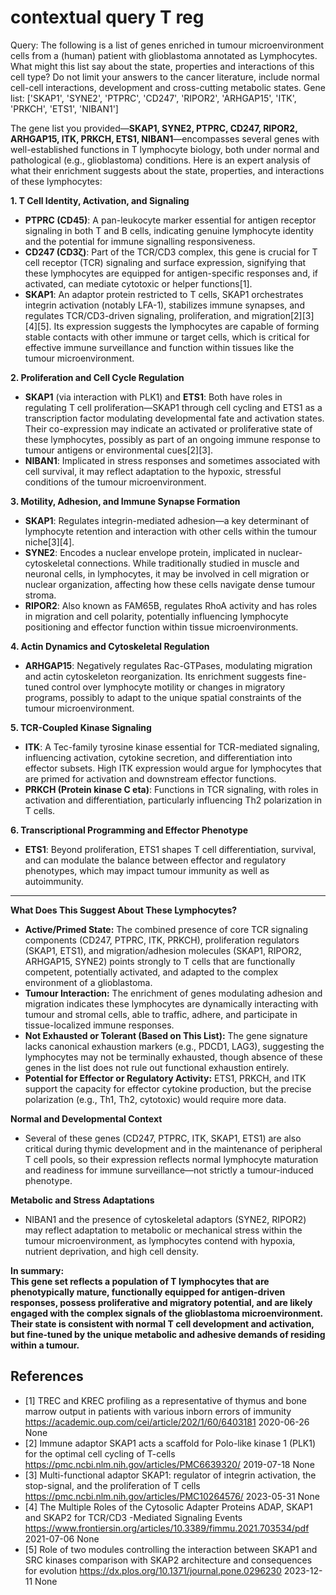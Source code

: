 # contextual query T reg

Query: The following is a list of genes enriched in tumour microenvironment cells from a (human) patient with glioblastoma  annotated as Lymphocytes.  What might this list say about the state, properties and interactions of this cell type?  Do not limit your answers to the cancer literature,  include normal cell-cell interactions, development and cross-cutting metabolic states.  Gene list: ['SKAP1', 'SYNE2', 'PTPRC', 'CD247', 'RIPOR2', 'ARHGAP15', 'ITK', 'PRKCH', 'ETS1', 'NIBAN1']

The gene list you provided—**SKAP1, SYNE2, PTPRC, CD247, RIPOR2, ARHGAP15, ITK, PRKCH, ETS1, NIBAN1**—encompasses several genes with well-established functions in T lymphocyte biology, both under normal and pathological (e.g., glioblastoma) conditions. Here is an expert analysis of what their enrichment suggests about the state, properties, and interactions of these lymphocytes:

**1. T Cell Identity, Activation, and Signaling**
- **PTPRC (CD45)**: A pan-leukocyte marker essential for antigen receptor signaling in both T and B cells, indicating genuine lymphocyte identity and the potential for immune signalling responsiveness.
- **CD247 (CD3ζ)**: Part of the TCR/CD3 complex, this gene is crucial for T cell receptor (TCR) signaling and surface expression, signifying that these lymphocytes are equipped for antigen-specific responses and, if activated, can mediate cytotoxic or helper functions[1].
- **SKAP1**: An adaptor protein restricted to T cells, SKAP1 orchestrates integrin activation (notably LFA-1), stabilizes immune synapses, and regulates TCR/CD3-driven signaling, proliferation, and migration[2][3][4][5]. Its expression suggests the lymphocytes are capable of forming stable contacts with other immune or target cells, which is critical for effective immune surveillance and function within tissues like the tumour microenvironment.

**2. Proliferation and Cell Cycle Regulation**
- **SKAP1** (via interaction with PLK1) and **ETS1**: Both have roles in regulating T cell proliferation—SKAP1 through cell cycling and ETS1 as a transcription factor modulating developmental fate and activation states. Their co-expression may indicate an activated or proliferative state of these lymphocytes, possibly as part of an ongoing immune response to tumour antigens or environmental cues[2][3].
- **NIBAN1**: Implicated in stress responses and sometimes associated with cell survival, it may reflect adaptation to the hypoxic, stressful conditions of the tumour microenvironment.

**3. Motility, Adhesion, and Immune Synapse Formation**
- **SKAP1**: Regulates integrin-mediated adhesion—a key determinant of lymphocyte retention and interaction with other cells within the tumour niche[3][4].
- **SYNE2**: Encodes a nuclear envelope protein, implicated in nuclear-cytoskeletal connections. While traditionally studied in muscle and neuronal cells, in lymphocytes, it may be involved in cell migration or nuclear organization, affecting how these cells navigate dense tumour stroma.
- **RIPOR2**: Also known as FAM65B, regulates RhoA activity and has roles in migration and cell polarity, potentially influencing lymphocyte positioning and effector function within tissue microenvironments.

**4. Actin Dynamics and Cytoskeletal Regulation**
- **ARHGAP15**: Negatively regulates Rac-GTPases, modulating migration and actin cytoskeleton reorganization. Its enrichment suggests fine-tuned control over lymphocyte motility or changes in migratory programs, possibly to adapt to the unique spatial constraints of the tumour microenvironment.

**5. TCR-Coupled Kinase Signaling**
- **ITK**: A Tec-family tyrosine kinase essential for TCR-mediated signaling, influencing activation, cytokine secretion, and differentiation into effector subsets. High ITK expression would argue for lymphocytes that are primed for activation and downstream effector functions.
- **PRKCH (Protein kinase C eta)**: Functions in TCR signaling, with roles in activation and differentiation, particularly influencing Th2 polarization in T cells.

**6. Transcriptional Programming and Effector Phenotype**
- **ETS1**: Beyond proliferation, ETS1 shapes T cell differentiation, survival, and can modulate the balance between effector and regulatory phenotypes, which may impact tumour immunity as well as autoimmunity.

---

**What Does This Suggest About These Lymphocytes?**

- **Active/Primed State:** The combined presence of core TCR signaling components (CD247, PTPRC, ITK, PRKCH), proliferation regulators (SKAP1, ETS1), and migration/adhesion molecules (SKAP1, RIPOR2, ARHGAP15, SYNE2) points strongly to T cells that are functionally competent, potentially activated, and adapted to the complex environment of a glioblastoma.
- **Tumour Interaction:** The enrichment of genes modulating adhesion and migration indicates these lymphocytes are dynamically interacting with tumour and stromal cells, able to traffic, adhere, and participate in tissue-localized immune responses.
- **Not Exhausted or Tolerant (Based on This List):** The gene signature lacks canonical exhaustion markers (e.g., PDCD1, LAG3), suggesting the lymphocytes may not be terminally exhausted, though absence of these genes in the list does not rule out functional exhaustion entirely.
- **Potential for Effector or Regulatory Activity:** ETS1, PRKCH, and ITK support the capacity for effector cytokine production, but the precise polarization (e.g., Th1, Th2, cytotoxic) would require more data.

**Normal and Developmental Context**
- Several of these genes (CD247, PTPRC, ITK, SKAP1, ETS1) are also critical during thymic development and in the maintenance of peripheral T cell pools, so their expression reflects normal lymphocyte maturation and readiness for immune surveillance—not strictly a tumour-induced phenotype.

**Metabolic and Stress Adaptations**
- NIBAN1 and the presence of cytoskeletal adaptors (SYNE2, RIPOR2) may reflect adaptation to metabolic or mechanical stress within the tumour microenvironment, as lymphocytes contend with hypoxia, nutrient deprivation, and high cell density.

**In summary:**  
**This gene set reflects a population of T lymphocytes that are phenotypically mature, functionally equipped for antigen-driven responses, possess proliferative and migratory potential, and are likely engaged with the complex signals of the glioblastoma microenvironment. Their state is consistent with normal T cell development and activation, but fine-tuned by the unique metabolic and adhesive demands of residing within a tumour.**



## References

- [1] TREC and KREC profiling as a representative of thymus and bone marrow output in patients with various inborn errors of immunity https://academic.oup.com/cei/article/202/1/60/6403181 2020-06-26 None
- [2] Immune adaptor SKAP1 acts a scaffold for Polo-like kinase 1 (PLK1) for the optimal cell cycling of T-cells https://pmc.ncbi.nlm.nih.gov/articles/PMC6639320/ 2019-07-18 None
- [3] Multi-functional adaptor SKAP1: regulator of integrin activation, the stop-signal, and the proliferation of T cells https://pmc.ncbi.nlm.nih.gov/articles/PMC10264576/ 2023-05-31 None
- [4] The Multiple Roles of the Cytosolic Adapter Proteins ADAP, SKAP1 and SKAP2 for TCR/CD3 -Mediated Signaling Events https://www.frontiersin.org/articles/10.3389/fimmu.2021.703534/pdf 2021-07-06 None
- [5] Role of two modules controlling the interaction between SKAP1 and SRC kinases comparison with SKAP2 architecture and consequences for evolution https://dx.plos.org/10.1371/journal.pone.0296230 2023-12-11 None